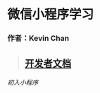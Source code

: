 # **微信小程序学习**
### 作者：Kevin Chan
> ## [开发者文档](https://developers.weixin.qq.com/miniprogram/dev/index.html)
###### *初入小程序* 